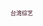 <html>

<head>
<title>我的第一个 HTML 页面</title>
</head>

<body>

<a href="http://www.reliablecounter.com" target="_blank"><img src="http://www.reliablecounter.com/count.php?page=github.com/wuzongxian926/video_list/blob/master/zy.md&digit=style/plain/5/&reloads=0" alt="" title="" border="0"></a><br /><a href="http://www.twzy.tw" target="_blank" style="font-family: Geneva, Arial; font-size: 9px; color: #330010; text-decoration: none;">台湾综艺</a>

</body>

</html>
